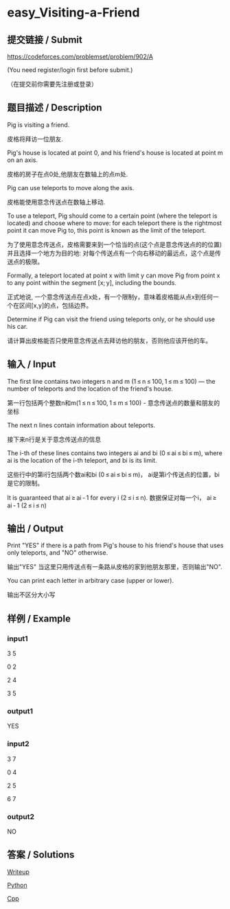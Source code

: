 # easy_Visiting-a-Friend

## 提交链接 / Submit 
https://codeforces.com/problemset/problem/902/A

(You need register/login first before submit.)

（在提交前你需要先注册或登录）

## 题目描述 / Description

Pig is visiting a friend.

皮格将拜访一位朋友.

Pig's house is located at point 0, and his friend's house is located at point m on an axis.

皮格的房子在点0处,他朋友在数轴上的点m处.

Pig can use teleports to move along the axis.

皮格能使用意念传送点在数轴上移动.

To use a teleport, Pig should come to a certain point (where the teleport is located) and choose where to move: for each teleport there is the rightmost point it can move Pig to, this point is known as the limit of the teleport.

为了使用意念传送点，皮格需要来到一个恰当的点(这个点是意念传送点的的位置)并且选择一个地方为目的地: 对每个传送点有一个向右移动的最远点，这个点是传送点的极限。

Formally, a teleport located at point x with limit y can move Pig from point x to any point within the segment [x; y], including the bounds.

正式地说, 一个意念传送点在点x处，有一个限制y，意味着皮格能从点x到任何一个在区间[x,y]的点，包括边界。

Determine if Pig can visit the friend using teleports only, or he should use his car.

请计算出皮格能否只使用意念传送点去拜访他的朋友，否则他应该开他的车。

## 输入 / Input

The first line contains two integers n and m (1 ≤ n ≤ 100, 1 ≤ m ≤ 100) — the number of teleports and the location of the friend's house.

第一行包括两个整数n和m(1 ≤ n ≤ 100, 1 ≤ m ≤ 100) - 意念传送点的数量和朋友的坐标

The next n lines contain information about teleports.

接下来n行是关于意念传送点的信息

The i-th of these lines contains two integers ai and bi (0 ≤ ai ≤ bi ≤ m), where ai is the location of the i-th teleport, and bi is its limit.

这些行中的第i行包括两个数ai和bi (0 ≤ ai ≤ bi ≤ m)， ai是第i个传送点的位置，bi是它的限制。


It is guaranteed that ai ≥ ai - 1 for every i (2 ≤ i ≤ n).
数据保证对每一个i， ai ≥ ai - 1 (2 ≤ i ≤ n)

## 输出 / Output

Print "YES" if there is a path from Pig's house to his friend's house that uses only teleports, and "NO" otherwise.

输出"YES" 当这里只用传送点有一条路从皮格的家到他朋友那里，否则输出"NO".

You can print each letter in arbitrary case (upper or lower).

输出不区分大小写

## 样例 / Example

### input1

3 5

0 2

2 4

3 5

### output1

YES

### input2

3 7

0 4

2 5

6 7

### output2

NO

## 答案 / Solutions
[Writeup](https://github.com/SIST-Manual/easy_Visiting-a-Friend/blob/master/writeup.cpp)

[Python](https://github.com/SIST-Manual/easy_Visiting-a-Friend/blob/master/solve.py)

[Cpp](https://github.com/SIST-Manual/easy_Visiting-a-Friend/blob/master/solve.cpp)
